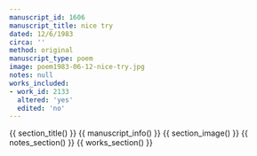 ```yaml
---
manuscript_id: 1606
manuscript_title: nice try
dated: 12/6/1983
circa: ''
method: original
manuscript_type: poem
image: poem1983-06-12-nice-try.jpg
notes: null
works_included:
- work_id: 2133
  altered: 'yes'
  edited: 'no'
---
```


{{ section_title() }}
{{ manuscript_info() }}
{{ section_image() }}
{{ notes_section() }}
{{ works_section() }}
